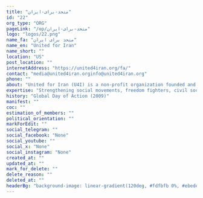 ```yaml
---
title: "متحد-برای-ایران"
id: "22"
org_type: "ORG"
pageLink: "/op/متحد-برای-ایران"
logo: "logos/22.png"
name_fa: "متحد برای ایران"
name_en: "United for Iran"
name_short: ""
location: "US"
post_location: ""
internetAddress: "https://united4iran.org/fa/"
contact: "media@united4iran.orginfo@united4iran.org"
phone: ""
about: "United for Iran (U4I) is a non-profit organization founded and run by Iranian activists and former political prisoners. It's dedicated to advancing civil liberties and human rights in Iran through various initiatives focused on empowering Iranian civil society, supporting freedom movements, and building people power."
expertise: "Strengthening social movements, freedom fighters, civil society, marginalized communities and ordinary people of Iran in the way of collective advancement of social equality and human rights."
history: "Global Day of Action (2009)"
manifest: ""
coc: ""
estimation_of_members: ""
political_orientation: ""
markForEdit: ""
social_telegram: ""
social_facebook: "None"
social_youtube: ""
social_x: "None"
social_instagram: "None"
created_at: ""
updated_at: ""
mark_for_delete: ""
delete_reason: ""
deleted_at: ""
headerBg: "background-image: linear-gradient(120deg, #fdfbfb 0%, #ebedee 100%);"
---
```

